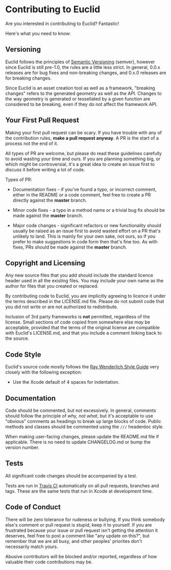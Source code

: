 # Contributing to Euclid

Are you interested in contributing to Euclid? Fantastic!

Here's what you need to know:

## Versioning

Euclid follows the principles of [Semantic Versioning](http://semver.org/spec/v2.0.0.html) (semver), however since Euclid is still pre-1.0, the rules are a little less strict. In general, 0.0.x releases are for bug fixes and non-breaking changes, and 0.x.0 releases are for breaking changes.

Since Euclid is an asset creation tool as well as a framework, "breaking changes" refers to the generated geometry as well as the API. Changes to the way geometry is generated or tessellated by a given function are considered to be breaking, even if they do not affect the framework API.

## Your First Pull Request

Making your first pull request can be scary. If you have trouble with any of the contribution rules, **make a pull request anyway**. A PR is the start of a process not the end of it.

All types of PR are welcome, but please do read these guidelines carefully to avoid wasting your time and ours. If you are planning something big, or which might be controversial, it's a great idea to create an issue first to discuss it before writing a lot of code.

Types of PR:

* Documentation fixes - if you've found a typo, or incorrect comment, either in the README or a code comment, feel free to create a PR directly against the **master** branch.

* Minor code fixes - a typo in a method name or a trivial bug fix should be made against the **master** branch.

* Major code changes - significant refactors or new functionality should usually be raised as an issue first to avoid wasted effort on a PR that's unlikely to land. This is mainly for your own sake, not ours, so if you prefer to make suggestions in code form then that's fine too. As with fixes, PRs should be made against the **master** branch.

## Copyright and Licensing

Any new source files that you add should include the standard licence header used in all the existing files. You may include your own name as the author for files that you created or replaced.

By contributing code to Euclid, you are implicitly agreeing to licence it under the terms described in the LICENSE.md file. Please do not submit code that you did not write or are not authorized to redistribute.

Inclusion of 3rd party frameworks is **not** permitted, regardless of the license. Small sections of code copied from somewhere else *may* be acceptable, provided that the terms of the original license are compatible with Euclid's LICENSE.md, and that you include a comment linking back to the source.

## Code Style

Euclid's source code mostly follows the [Ray Wenderlich Style Guide](https://github.com/raywenderlich/swift-style-guide) very closely with the following exception:

- Use the Xcode default of 4 spaces for indentation.

## Documentation

Code should be commented, but not excessively. In general, comments should follow the principle of *why, not what*, but it's acceptable to use "obvious" comments as headings to break up large blocks of code. Public methods and classes should be commented using the `///` headerdoc style.

When making user-facing changes, please update the README.md file if applicable. There is no need to update CHANGELOG.md or bump the version number.

## Tests

All significant code changes should be accompanied by a test.  

Tests are run in [Travis CI](https://travis-ci.org/nicklockwood/Euclid) automatically on all pull requests, branches and tags. These are the same tests that run in Xcode at development time.

## Code of Conduct

There will be zero tolerance for rudeness or bullying. If you think somebody else's comment or pull request is stupid, keep it to yourself. If you are frustrated because your issue or pull request isn't getting the attention it deserves, feel free to post a comment like "any update on this?", but remember that we are all busy, and other peoples' priorites don't necessarily match yours.

Abusive contributors will be blocked and/or reported, regardless of how valuable their code contributions may be.
